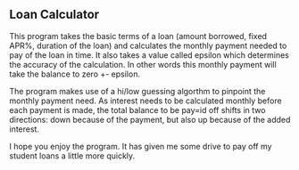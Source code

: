 ## Loan Calculator

This program takes the basic terms of a loan (amount borrowed, fixed APR%, duration of the loan) and calculates the monthly payment needed to pay of the loan in time. It also takes a value called epsilon which determines the accuracy of the calculation. In other words this monthly payment will take the balance to zero +- epsilon.

The program makes use of a hi/low guessing algorthm to pinpoint the monthly payment need. As interest needs to be calculated monthly before each payment is made, the total balance to be pay=id off shifts in two directions: down because of the payment, but also up because of the added interest.

I hope you enjoy the program. It has given me some drive to pay off my student loans a little more quickly.

